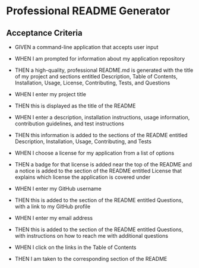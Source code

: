 # Professional README Generator

## Acceptance Criteria
* GIVEN a command-line application that accepts user input

* WHEN I am prompted for information about my application repository
* THEN a high-quality, professional README.md is generated with the title of my project and sections entitled Description, Table of Contents, Installation, Usage, License, Contributing, Tests, and Questions

* WHEN I enter my project title
* THEN this is displayed as the title of the README

* WHEN I enter a description, installation instructions, usage information, contribution guidelines, and test instructions
* THEN this information is added to the sections of the README entitled Description, Installation, Usage, Contributing, and Tests

* WHEN I choose a license for my application from a list of options
* THEN a badge for that license is added near the top of the README and a notice is added to the section of the README entitled License that explains which license the application is covered under

* WHEN I enter my GitHub username
* THEN this is added to the section of the README entitled Questions, with a link to my GitHub profile

* WHEN I enter my email address
* THEN this is added to the section of the README entitled Questions, with instructions on how to reach me with additional questions

* WHEN I click on the links in the Table of Contents
* THEN I am taken to the corresponding section of the README